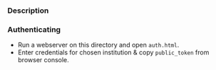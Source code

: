 ### Description



### Authenticating

* Run a webserver on this directory and open `auth.html`.
* Enter credentials for chosen institution & copy `public_token` from browser console.

